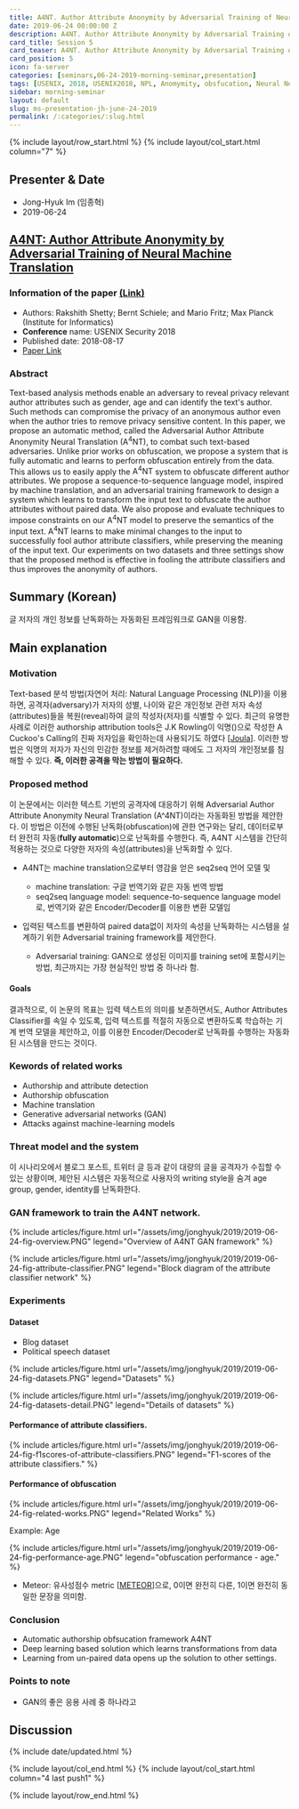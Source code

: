 ```yaml
---
title: A4NT. Author Attribute Anonymity by Adversarial Training of Neural Machine Translation
date: 2019-06-24 00:00:00 Z
description: A4NT. Author Attribute Anonymity by Adversarial Training of Neural Machine Translation
card_title: Session 5
card_teaser: A4NT. Author Attribute Anonymity by Adversarial Training of Neural Machine Translation
card_position: 5
icon: fa-server
categories: [seminars,06-24-2019-morning-seminar,presentation]
tags: [USENIX, 2018, USENIX2018, NPL, Anomymity, obsfucation, Neural Network]
sidebar: morning-seminar
layout: default
slug: ms-presentation-jh-june-24-2019
permalink: /:categories/:slug.html
---
```


{% include layout/row_start.html %}
{% include layout/col_start.html column="7" %}

## Presenter & Date
+ Jong-Hyuk Im (임종혁)
+ 2019-06-24

## [A4NT: Author Attribute Anonymity by Adversarial Training of Neural Machine Translation](https://inhaucs.github.io/seminars/06-24-2019-morning-seminar/presentation/ms-presentation-jh-june-24-2019.html)

### Information of the paper [(Link)](https://www.usenix.org/conference/usenixsecurity18/presentation/shetty)
+ Authors: Rakshith Shetty; Bernt Schiele; and Mario Fritz; Max Planck (Institute for Informatics)
+ **Conference** name: USENIX Security 2018
+ Published date: 2018-08-17
+ [Paper Link](https://www.usenix.org/system/files/conference/usenixsecurity18/sec18-shetty.pdf)


### Abstract
Text-based analysis methods enable an adversary to reveal privacy relevant author attributes such as gender, age and can identify the text's author. 
Such methods can compromise the privacy of an anonymous author even when the author tries to remove privacy sensitive content. 
In this paper, we propose an automatic method, called the Adversarial Author Attribute Anonymity Neural Translation ($\text{A}^{4}\text{NT}$), to combat such text-based adversaries. 
Unlike prior works on obfuscation, we propose a system that is fully automatic and learns to perform obfuscation entirely from the data. 
This allows us to easily apply the $\text{A}^{4}\text{NT}$ system to obfuscate different author attributes. 
We propose a sequence-to-sequence language model, 
inspired by machine translation, and an adversarial training framework to design a system which learns to transform the input text to obfuscate the author attributes without paired data. 
We also propose and evaluate techniques to impose constraints on our $\text{A}^{4}\text{NT}$ model to preserve the semantics of the input text. 
$\text{A}^{4}\text{NT}$ learns to make minimal changes to the input to successfully fool author attribute classifiers, while preserving the meaning of the input text. 
Our experiments on two datasets and three settings show that the proposed method is effective in fooling the attribute classifiers and thus improves the anonymity of authors.

## Summary (Korean)
글 저자의 개인 정보를 난독화하는 자동화된 프레임워크로 GAN을 이용함.

## Main explanation

### Motivation
Text-based 분석 방법(자연어 처리: Natural Language Processing (NLP))을 이용하면, 공격자(adversary)가 저자의 성별, 나이와 같은 개인정보 관련 저자 속성(attributes)들을 복원(reveal)하여 글의 작성자(저자)를 식별할 수 있다.
최근의 유명한 사례로 이러한 authorship attribution tools은 J.K Rowling이 익명()으로 작성한 A Cuckoo's Calling의 진짜 저자임을 확인하는데 사용되기도 하였다 [[Joula]].
이러한 방법은 익명의 저자가 자신의 민감한 정보를 제거하려할 때에도 그 저자의 개인정보를 침해할 수 있다.
**즉, 이러한 공격을 막는 방법이 필요하다.**

### Proposed method
이 논문에서는 이러한 텍스트 기반의 공격자에 대응하기 위해 Adversarial Author Attribute Anonymity Neural Translation (A^4NT)이라는 자동화된 방법을 제안한다.
이 방법은 이전에 수행된 난독화(obfuscation)에 관한 연구와는 달리, 데이터로부터 완전히 자동(**fully automatic**)으로 난독화를 수행한다.
즉, A4NT 시스템을 간단히 적용하는 것으로 다양한 저자의 속성(attributes)을 난독화할 수 있다.
+ A4NT는 machine translation으로부터 영감을 얻은 seq2seq 언어 모델 및
  + machine translation: 구글 번역기와 같은 자동 번역 방법
  + seq2seq language model: sequence-to-sequence language model로, 번역기와 같은 Encoder/Decoder를 이용한 변환 모델임
  
+ 입력된 텍스트를 변환하여 paired data없이 저자의 속성을 난독화하는 시스템을 설계하기 위한 Adversarial training framework를 제안한다.
  + Adversarial training: GAN으로 생성된 이미지를 training set에 포함시키는 방법, 최근까지는 가장 현실적인 방법 중 하나라 함.
  
#### Goals
결과적으로, 이 논문의 목표는 입력 텍스트의 의미를 보존하면서도, Author Attributes Classifier를 속일 수 있도록, 입력 텍스트를 적절히 자동으로 변환하도록 학습하는 기계 번역 모델을 제안하고, 이를 이용한 Encoder/Decoder로 난독화를 수행하는 자동화된 시스템을 만드는 것이다.

### Kewords of related works
+ Authorship and attribute detection
+ Authorship obfuscation
+ Machine translation
+ Generative adversarial networks (GAN)
+ Attacks against machine-learning models

### Threat model and the system
이 시나리오에서 블로그 포스트, 트위터 글 등과 같이 대량의 글을 공격자가 수집할 수 있는 상황이며, 제안된 시스템은 자동적으로 사용자의 writing style을 숨겨 age group, gender, identity를 난독화한다.

### GAN framework to train the A4NT network.

{% include articles/figure.html url="/assets/img/jonghyuk/2019/2019-06-24-fig-overview.PNG" legend="Overview of A4NT GAN framework" %}

{% include articles/figure.html url="/assets/img/jonghyuk/2019/2019-06-24-fig-attribute-classifier.PNG" legend="Block diagram of the attribute classifier network" %}


### Experiments

#### Dataset
+ Blog dataset
+ Political speech dataset

{% include articles/figure.html url="/assets/img/jonghyuk/2019/2019-06-24-fig-datasets.PNG" legend="Datasets" %}

{% include articles/figure.html url="/assets/img/jonghyuk/2019/2019-06-24-fig-datasets-detail.PNG" legend="Details of datasets" %}

#### Performance of attribute classifiers.

{% include articles/figure.html url="/assets/img/jonghyuk/2019/2019-06-24-fig-f1scores-of-attribute-classifiers.PNG" legend="F1-scores of the attribute classifiers." %}


#### Performance of obfuscation

{% include articles/figure.html url="/assets/img/jonghyuk/2019/2019-06-24-fig-related-works.PNG" legend="Related Works" %}

Example: Age

{% include articles/figure.html url="/assets/img/jonghyuk/2019/2019-06-24-fig-performance-age.PNG" legend="obfuscation performance - age." %}

+ Meteor: 유사성점수 metric [[METEOR]]으로, 0이면 완전히 다른, 1이면 완전히 동일한 문장을 의미함.

### Conclusion
+ Automatic authorship obfsucation framework A4NT
+ Deep learning based solution which learns transformations from data
+ Learning from un-paired data opens up the solution to other settings.


### Points to note
+ GAN의 좋은 응용 사례 중 하나라고 

## Discussion


[Joula]: https://goo.gl/mkZai1
[METEOR]: https://www.cs.cmu.edu/~alavie/METEOR/pdf/meteor-1.5.pdf


{% include date/updated.html %}

{% include layout/col_end.html %}
{% include layout/col_start.html column="4 last push1" %}

{% include layout/row_end.html %}
